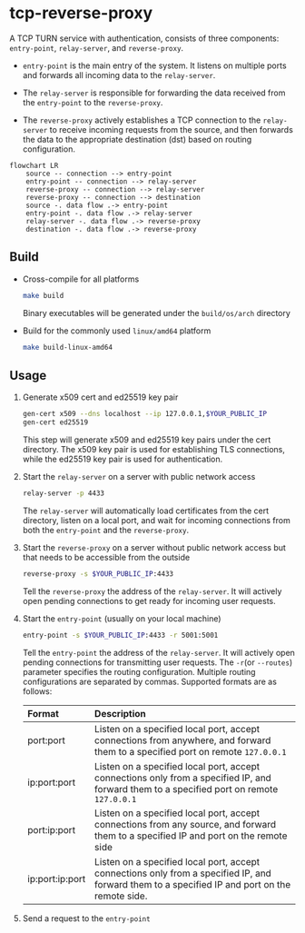 # tcp-reverse-proxy

A TCP TURN service with authentication, consists of three components: `entry-point`, `relay-server`, and `reverse-proxy`.

- `entry-point` is the main entry of the system. It listens on multiple ports and forwards all incoming data to the `relay-server`.

- The `relay-server` is responsible for forwarding the data received from the `entry-point` to the `reverse-proxy`.

- The `reverse-proxy` actively establishes a TCP connection to the `relay-server` to receive incoming requests from the source, and then forwards the data to the appropriate destination (dst) based on routing configuration.

```mermaid
flowchart LR
    source -- connection --> entry-point
    entry-point -- connection --> relay-server
    reverse-proxy -- connection --> relay-server
    reverse-proxy -- connection --> destination
    source -. data flow .-> entry-point
    entry-point -. data flow .-> relay-server
    relay-server -. data flow .-> reverse-proxy
    destination -. data flow .-> reverse-proxy
```

## Build

- Cross-compile for all platforms

  ```sh
  make build
  ```

  Binary executables will be generated under the `build/os/arch` directory

- Build for the commonly used `linux/amd64` platform

  ```sh
  make build-linux-amd64
  ```

## Usage

1. Generate x509 cert and ed25519 key pair

   ```sh
   gen-cert x509 --dns localhost --ip 127.0.0.1,$YOUR_PUBLIC_IP
   gen-cert ed25519
   ```

   This step will generate x509 and ed25519 key pairs under the cert directory. The x509 key pair is used for establishing TLS connections, while the ed25519 key pair is used for authentication.

2. Start the `relay-server` on a server with public network access

   ```sh
   relay-server -p 4433
   ```

   The `relay-server` will automatically load certificates from the cert directory, listen on a local port, and wait for incoming connections from both the `entry-point` and the `reverse-proxy`.

3. Start the `reverse-proxy` on a server without public network access but that needs to be accessible from the outside

   ```sh
   reverse-proxy -s $YOUR_PUBLIC_IP:4433
   ```

   Tell the `reverse-proxy` the address of the `relay-server`. It will actively open pending connections to get ready for incoming user requests.

4. Start the `entry-point` (usually on your local machine)

   ```sh
   entry-point -s $YOUR_PUBLIC_IP:4433 -r 5001:5001
   ```

   Tell the `entry-point` the address of the `relay-server`. It will actively open pending connections for transmitting user requests. The `-r`(or `--routes`) parameter specifies the routing configuration. Multiple routing configurations are separated by commas. Supported formats are as follows:

   | Format          | Description                                                                                                                                    |
   | :-------------- | :--------------------------------------------------------------------------------------------------------------------------------------------- |
   | port:port       | Listen on a specified local port, accept connections from anywhere, and forward them to a specified port on remote `127.0.0.1`                 |
   | ip:port:port    | Listen on a specified local port, accept connections only from a specified IP, and forward them to a specified port on remote `127.0.0.1`      |
   | port:ip:port    | Listen on a specified local port, accept connections from any source, and forward them to a specified IP and port on the remote side           |
   | ip:port:ip:port | Listen on a specified local port, accept connections only from a specified IP, and forward them to a specified IP and port on the remote side. |

5. Send a request to the `entry-point`
